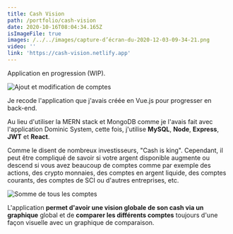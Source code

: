 ```yaml
---
title: Cash Vision
path: /portfolio/cash-vision
date: 2020-10-16T08:04:34.165Z
isImageFile: true
images: /../../images/capture-d’écran-du-2020-12-03-09-34-21.png
video: ''
link: 'https://cash-vision.netlify.app'
---
```

Application en progression (WIP).

![Ajout et modification de comptes](/../../images/capture-d’écran-du-2020-12-03-09-33-50.png "Ajout et modification de comptes")

Je recode l'application que j'avais créée en Vue.js pour progresser en back-end.

Au lieu d'utiliser la MERN stack et MongoDB comme je l'avais fait avec l'application Dominic System, cette fois, j'utilise **MySQL**, **Node**, **Express**, **JWT** et **React**.

Comme le disent de nombreux investisseurs, "Cash is king". Cependant, il peut être compliqué de savoir si votre argent disponible augmente ou descend si vous avez beaucoup de comptes comme par exemple des actions, des crypto monnaies, des comptes en argent liquide, des comptes courants, des comptes de SCI ou d'autres entreprises, etc. 

![Somme de tous les comptes](/../../images/capture-d’écran-du-2020-12-03-09-35-10.png "Somme de tous les comptes")

L'application **permet d'avoir une vision globale de son cash via un graphique** global et de **comparer les différents comptes** toujours d'une façon visuelle avec un graphique de comparaison.
